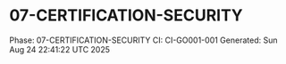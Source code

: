 # 07-CERTIFICATION-SECURITY
Phase: 07-CERTIFICATION-SECURITY
CI: CI-GO001-001
Generated: Sun Aug 24 22:41:22 UTC 2025
